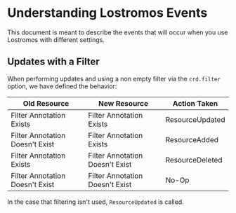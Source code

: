 # Understanding Lostromos Events

This document is meant to describe the events that will occur when you use Lostromos with different settings.

## Updates with a Filter

When performing updates and using a non empty filter via the `crd.filter` option, we have defined the behavior:

| Old Resource | New Resource | Action Taken |
| ------------ | ------------ | ------------ |
| Filter Annotation Exists | Filter Annotation Exists | ResourceUpdated |
| Filter Annotation Doesn't Exist | Filter Annotation Exists | ResourceAdded |
| Filter Annotation Exists | Filter Annotation Doesn't Exist | ResourceDeleted |
| Filter Annotation Doesn't Exist | Filter Annotation Doesn't Exist | No-Op |

In the case that filtering isn't used, `ResourceUpdated` is called.